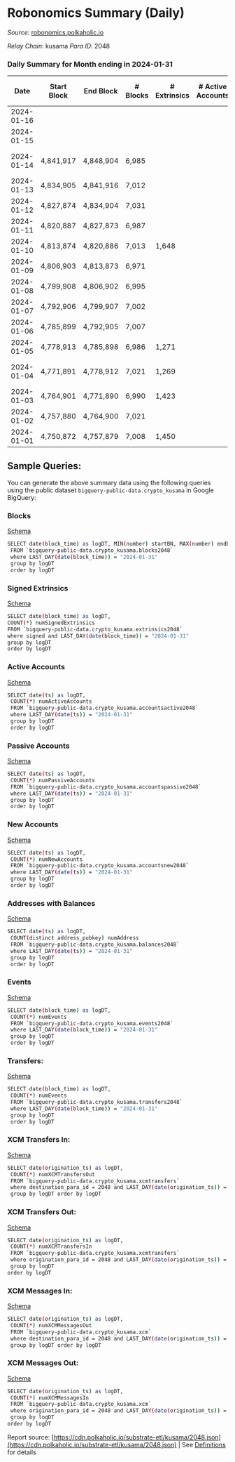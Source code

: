 # Robonomics Summary (Daily)

_Source_: [robonomics.polkaholic.io](https://robonomics.polkaholic.io)

*Relay Chain*: kusama
*Para ID*: 2048



### Daily Summary for Month ending in 2024-01-31


| Date    | Start Block | End Block | # Blocks | # Extrinsics | # Active Accounts | # Passive Accounts | # New Accounts | # Addresses | # Events  | # Transfers ($USD) | # XCM Transfers In ($USD) | # XCM Transfers Out ($USD) | # XCM In | # XCM Out | Issues |
|---------|-------------|-----------|----------|--------------|-------------------|--------------------|----------------|-------------|-----------|--------------------|---------------------------|----------------------------|----------|-----------|--------|
| 2024-01-16 |  |  |  |  |  |  |  |  |  |   |   |   |  |  |  |
| 2024-01-15 |  |  |  |  |  |  |  |  |  |   | 2 ($67,691.46) | 1 ($651.21) | 2 | 1 |  |
| 2024-01-14 | 4,841,917 | 4,848,904 | 6,985 |  |  |  |  |  |  |   | 1 ($88.20) | 2 ($53.97) | 1 | 3 | 3 missing (0.04%) |
| 2024-01-13 | 4,834,905 | 4,841,916 | 7,012 |  |  |  |  |  |  |   |   | 2 ($294.51) |  | 2 |  |
| 2024-01-12 | 4,827,874 | 4,834,904 | 7,031 |  |  |  |  |  |  |   | 1 ($3.80) | 1 ($3.80) | 1 | 1 |  |
| 2024-01-11 | 4,820,887 | 4,827,873 | 6,987 |  |  |  |  |  |  |   | 3 ($1,222.80) | 5 ($1,829.42) | 3 | 5 |  |
| 2024-01-10 | 4,813,874 | 4,820,886 | 7,013 | 1,648 |  |  |  | 3,157 | 41,753 | 53 ($38,887.69) | 18 ($10,043.91) | 15 ($10,274.57) | 20 | 14 |  |
| 2024-01-09 | 4,806,903 | 4,813,873 | 6,971 |  |  |  |  |  |  |   | 13 ($2,994.14) | 5 ($371.14) | 16 | 4 |  |
| 2024-01-08 | 4,799,908 | 4,806,902 | 6,995 |  |  |  |  |  |  |   | 4 ($400.59) | 10 ($1,228.05) | 4 | 9 |  |
| 2024-01-07 | 4,792,906 | 4,799,907 | 7,002 |  |  |  |  |  |  |   | 3 ($593.43) | 1 ($99.07) | 3 | 1 |  |
| 2024-01-06 | 4,785,899 | 4,792,905 | 7,007 |  |  |  |  |  |  |   | 3 ($416.04) | 1 ($495.89) | 4 | 1 |  |
| 2024-01-05 | 4,778,913 | 4,785,898 | 6,986 | 1,271 |  |  |  | 3,154 | 40,279 | 17 ($4,881.78) | 2 ($1,316.71) | 2 ($954.51) | 3 | 2 |  |
| 2024-01-04 | 4,771,891 | 4,778,912 | 7,021 | 1,269 |  |  |  | 3,153 | 40,802 | 20 ($3,008.23) | 3 ($188.45) | 10 ($1,502.14) | 2 | 10 | 1 missing (0.01%) |
| 2024-01-03 | 4,764,901 | 4,771,890 | 6,990 | 1,423 |  |  |  | 3,152 | 41,408 | 40 ($11,663.10) | 14 ($2,420.09) | 10 ($1,274.14) | 16 | 8 |  |
| 2024-01-02 | 4,757,880 | 4,764,900 | 7,021 |  |  |  |  |  |  |   | 5 ($653.82) | 1 ($1,507.32) | 6 |  |  |
| 2024-01-01 | 4,750,872 | 4,757,879 | 7,008 | 1,450 |  |  |  | 3,150 | 41,064 | 19 ($5,069.42) | 2 ($106.20) | 6 ($1,200.73) | 2 | 6 |  |

## Sample Queries:
You can generate the above summary data using the following queries using the public dataset `bigquery-public-data.crypto_kusama` in Google BigQuery:


### Blocks 

[Schema](https://github.com/colorfulnotion/substrate-etl/blob/main/schema/blocks.json)

```bash
SELECT date(block_time) as logDT, MIN(number) startBN, MAX(number) endBN, COUNT(*) numBlocks 
 FROM `bigquery-public-data.crypto_kusama.blocks2048`  
 where LAST_DAY(date(block_time)) = "2024-01-31" 
 group by logDT 
 order by logDT
```

### Signed Extrinsics 

[Schema](https://github.com/colorfulnotion/substrate-etl/blob/main/schema/extrinsics.json)

```bash
SELECT date(block_time) as logDT, 
COUNT(*) numSignedExtrinsics 
FROM `bigquery-public-data.crypto_kusama.extrinsics2048`  
where signed and LAST_DAY(date(block_time)) = "2024-01-31" 
group by logDT 
order by logDT
```

### Active Accounts 

[Schema](https://github.com/colorfulnotion/substrate-etl/blob/main/schema/accountsactive.json)

```bash
SELECT date(ts) as logDT, 
 COUNT(*) numActiveAccounts 
 FROM `bigquery-public-data.crypto_kusama.accountsactive2048` 
 where LAST_DAY(date(ts)) = "2024-01-31" 
 group by logDT 
 order by logDT
```

### Passive Accounts 

[Schema](https://github.com/colorfulnotion/substrate-etl/blob/main/schema/accountspassive.json)

```bash
SELECT date(ts) as logDT, 
 COUNT(*) numPassiveAccounts 
 FROM `bigquery-public-data.crypto_kusama.accountspassive2048` 
 where LAST_DAY(date(ts)) = "2024-01-31" 
 group by logDT 
 order by logDT
```

### New Accounts 

[Schema](https://github.com/colorfulnotion/substrate-etl/blob/main/schema/accountsnew.json)

```bash
SELECT date(ts) as logDT, 
 COUNT(*) numNewAccounts 
 FROM `bigquery-public-data.crypto_kusama.accountsnew2048` 
 where LAST_DAY(date(ts)) = "2024-01-31" 
 group by logDT
 order by logDT
```

### Addresses with Balances 

[Schema](https://github.com/colorfulnotion/substrate-etl/blob/main/schema/balances.json)

```bash
SELECT date(ts) as logDT,
 COUNT(distinct address_pubkey) numAddress 
 FROM `bigquery-public-data.crypto_kusama.balances2048` 
 where LAST_DAY(date(ts)) = "2024-01-31" 
 group by logDT 
 order by logDT
```

### Events 

[Schema](https://github.com/colorfulnotion/substrate-etl/blob/main/schema/events.json)

```bash
SELECT date(block_time) as logDT, 
 COUNT(*) numEvents 
 FROM `bigquery-public-data.crypto_kusama.events2048` 
 where LAST_DAY(date(block_time)) = "2024-01-31" 
 group by logDT 
 order by logDT
```

### Transfers:

[Schema](https://github.com/colorfulnotion/substrate-etl/blob/main/schema/transfers.json)

```bash
SELECT date(block_time) as logDT, 
 COUNT(*) numEvents 
 FROM `bigquery-public-data.crypto_kusama.transfers2048` 
 where LAST_DAY(date(block_time)) = "2024-01-31" 
 group by logDT 
 order by logDT
```

### XCM Transfers In: 

[Schema](https://github.com/colorfulnotion/substrate-etl/blob/main/schema/xcmtransfers.json)

```bash
SELECT date(origination_ts) as logDT, 
 COUNT(*) numXCMTransfersOut 
 FROM `bigquery-public-data.crypto_kusama.xcmtransfers` 
 where destination_para_id = 2048 and LAST_DAY(date(origination_ts)) = "2024-01-31" 
 group by logDT order by logDT
```

### XCM Transfers Out: 

[Schema](https://github.com/colorfulnotion/substrate-etl/blob/main/schema/xcmtransfers.json)

```bash
SELECT date(origination_ts) as logDT, 
 COUNT(*) numXCMTransfersIn 
 FROM `bigquery-public-data.crypto_kusama.xcmtransfers` 
 where origination_para_id = 2048 and LAST_DAY(date(origination_ts)) = "2024-01-31" 
 group by logDT 
order by logDT
```

### XCM Messages In: 

[Schema](https://github.com/colorfulnotion/substrate-etl/blob/main/schema/xcm.json)

```bash
SELECT date(origination_ts) as logDT, 
 COUNT(*) numXCMMessagesOut 
 FROM `bigquery-public-data.crypto_kusama.xcm` 
 where destination_para_id = 2048 and LAST_DAY(date(origination_ts)) = "2024-01-31" 
 group by logDT order by logDT
```

### XCM Messages Out: 

[Schema](https://github.com/colorfulnotion/substrate-etl/blob/main/schema/xcm.json)

```bash
SELECT date(origination_ts) as logDT, 
 COUNT(*) numXCMMessagesIn 
 FROM `bigquery-public-data.crypto_kusama.xcm` 
 where origination_para_id = 2048 and LAST_DAY(date(origination_ts)) = "2024-01-31" 
 group by logDT 
order by logDT
```


Report source: [https://cdn.polkaholic.io/substrate-etl/kusama/2048.json](https://cdn.polkaholic.io/substrate-etl/kusama/2048.json) | See [Definitions](/DEFINITIONS.md) for details
